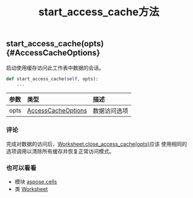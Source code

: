 ﻿---
title: start_access_cache方法
second_title: Aspose.Cells for Python via .NET API 参考文献
description:
type: docs
weight: 280
url: /zh/python-net/aspose.cells/worksheet/start_access_cache/
is_root: false
---
##  start_access_cache(opts) {#AccessCacheOptions}
启动使用缓存访问此工作表中数据的会话。



```python
def start_access_cache(self, opts):
    ...
```


|参数|类型|描述|
| :- | :- | :- |
| opts | [AccessCacheOptions](/cells/zh/python-net/aspose.cells/accesscacheoptions) |数据访问选项|
### 评论

完成对数据的访问后，[Worksheet.close_access_cache(opts)](/cells/zh/python-net/aspose.cells/worksheet/close_access_cache)应该
使用相同的选项调用以清除所有缓存并恢复正常访问模式。


### 也可以看看
* 模块 [aspose.cells](../../)
* 类 [Worksheet](/cells/zh/python-net/aspose.cells/worksheet)
